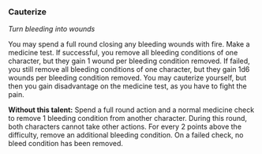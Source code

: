
### Cauterize

_Turn bleeding into wounds_

You may spend a full round closing any bleeding wounds with fire. Make a medicine test. If successful, you remove all bleeding conditions of one character, but they gain 1 wound per bleeding condition removed. If failed, you still remove all bleeding conditions of one character, but they gain 1d6 wounds per bleeding condition removed. You may cauterize yourself, but then you gain disadvantage on the medicine test, as you have to fight the pain.

**Without this talent:**
Spend a full round action and a normal medicine check to remove 1 bleeding condition from another character. During this round, both characters cannot take other actions. For every 2 points above the difficulty, remove an additional bleeding condition. On a failed check, no bleed condition has been removed.
